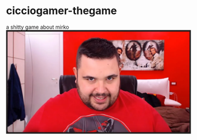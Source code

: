 # cicciogamer-thegame
a shitty game about mirko
<img src="cicciogamer.png"
     alt="Markdown Monster icon"
     style="float: left; margin-right: 10px;" />